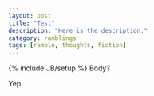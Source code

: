 ```yaml
---
layout: post
title: "Test"
description: "Here is the description."
category: ramblings
tags: [ramble, thoughts, fiction]
---
```

{% include JB/setup %}
Body?

Yep.
